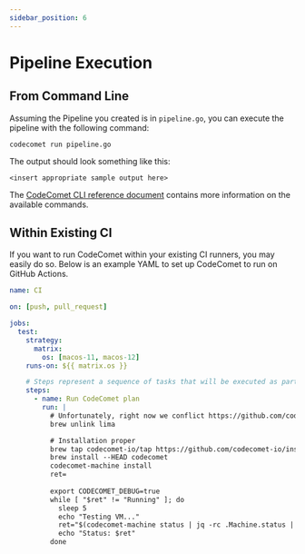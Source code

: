 ```yaml
---
sidebar_position: 6
---
```


# Pipeline Execution

## From Command Line

Assuming the Pipeline you created is in `pipeline.go`, you can execute the pipeline with the following command:

```
codecomet run pipeline.go
```

The output should look something like this:
```
<insert appropriate sample output here>
```

The [CodeComet CLI reference document](/docs/reference/codecomet-cli) contains more information on the available commands.

## Within Existing CI

If you want to run CodeComet within your existing CI runners, you may easily do so. Below is an example YAML to set up CodeComet to run on GitHub Actions.

```yaml
name: CI

on: [push, pull_request]

jobs:
  test:
    strategy:
      matrix:
        os: [macos-11, macos-12]
    runs-on: ${{ matrix.os }}

    # Steps represent a sequence of tasks that will be executed as part of the job
    steps:
      - name: Run CodeComet plan
        run: |
          # Unfortunately, right now we conflict https://github.com/codecomet-io/isovaline/issues/22
          brew unlink lima

          # Installation proper
          brew tap codecomet-io/tap https://github.com/codecomet-io/installers.git
          brew install --HEAD codecomet
          codecomet-machine install
          ret=
          
          export CODECOMET_DEBUG=true
          while [ "$ret" != "Running" ]; do
            sleep 5
            echo "Testing VM..."
            ret="$(codecomet-machine status | jq -rc .Machine.status || true)"
            echo "Status: $ret"
          done
```